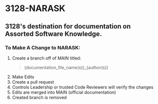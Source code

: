 # 3128-NARASK
## 3128's destination for documentation on Assorted Software Knowledge.

### To Make A Change to NARASK:
1. Create a branch off of MAIN titled:
   > {documentation_file_name(s)}_{author(s)}
2. Make Edits
3. Create a pull request
4. Controls Leadership or trusted Code Reviewers will verify the changes
5. Edits are merged into MAIN (official documentation)
6. Created branch is removed

